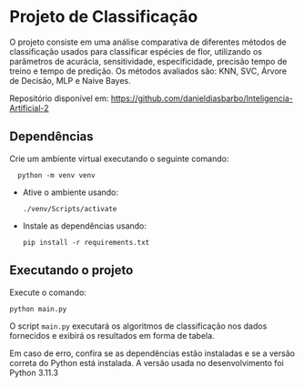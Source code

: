 # Projeto de Classificação

O projeto consiste em uma análise comparativa de diferentes métodos de classificação usados para classificar espécies de flor, utilizando os parâmetros de acurácia, sensitividade, especificidade, precisão tempo de treino e tempo de predição. Os métodos avaliados são: KNN, SVC, Árvore de Decisão, MLP e Naive Bayes.

Repositório disponível em: https://github.com/danieldiasbarbo/Inteligencia-Artificial-2

## Dependências

Crie um ambiente virtual executando o seguinte comando:

      python -m venv venv

- Ative o ambiente usando:

      ./venv/Scripts/activate
      
- Instale as dependências usando:

      pip install -r requirements.txt
        


## Executando o projeto

Execute o comando:

```
python main.py
```

O script `main.py` executará os algoritmos de classificação nos dados fornecidos e exibirá os resultados em forma de tabela.

Em caso de erro, confira se as dependências estão instaladas e se a versão correta do Python está instalada. A versão usada no desenvolvimento foi Python 3.11.3
